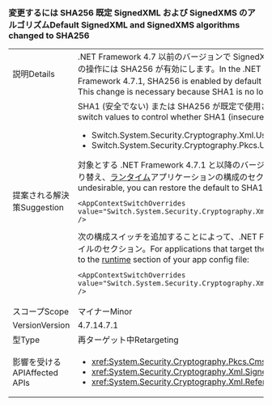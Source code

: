 ### <a name="default-signedxml-and-signedxms-algorithms-changed-to-sha256"></a><span data-ttu-id="a7095-101">変更するには SHA256 既定 SignedXML および SignedXMS のアルゴリズム</span><span class="sxs-lookup"><span data-stu-id="a7095-101">Default SignedXML and SignedXMS algorithms changed to SHA256</span></span>

|   |   |
|---|---|
|<span data-ttu-id="a7095-102">説明</span><span class="sxs-lookup"><span data-stu-id="a7095-102">Details</span></span>|<span data-ttu-id="a7095-103">.NET Framework 4.7 以前のバージョンで SignedXML と SignedCMS の既定値には SHA1 をいくつかの操作です。以降、.NET Framework 4.7.1 では、既定では、これらの操作には SHA256 が有効にします。</span><span class="sxs-lookup"><span data-stu-id="a7095-103">In the .NET Framework 4.7 and earlier, SignedXML and SignedCMS default to SHA1 for some operations.Starting with the .NET Framework 4.7.1, SHA256 is enabled by default for these operations.</span></span> <span data-ttu-id="a7095-104">この変更は、SHA1 が不要になったと見なされるためセキュリティで保護された必要があります。</span><span class="sxs-lookup"><span data-stu-id="a7095-104">This change is necessary because SHA1 is no longer considered to be secure.</span></span>|
|<span data-ttu-id="a7095-105">提案される解決策</span><span class="sxs-lookup"><span data-stu-id="a7095-105">Suggestion</span></span>|<span data-ttu-id="a7095-106">SHA1 (安全でない) または SHA256 が既定で使用されるかどうかは、コントロールに新しいコンテキスト スイッチ値を 2 つがあります。</span><span class="sxs-lookup"><span data-stu-id="a7095-106">There are two new context switch values to control whether SHA1 (insecure) or SHA256 is used by default:</span></span><ul><li><span data-ttu-id="a7095-107">Switch.System.Security.Cryptography.Xml.UseInsecureHashAlgorithms</span><span class="sxs-lookup"><span data-stu-id="a7095-107">Switch.System.Security.Cryptography.Xml.UseInsecureHashAlgorithms</span></span></li><li><span data-ttu-id="a7095-108">Switch.System.Security.Cryptography.Pkcs.UseInsecureHashAlgorithms</span><span class="sxs-lookup"><span data-stu-id="a7095-108">Switch.System.Security.Cryptography.Pkcs.UseInsecureHashAlgorithms</span></span></li></ul><span data-ttu-id="a7095-109">対象とする .NET Framework 4.7.1 と以降のバージョンでは、SHA256 の使用に適さない場合復元できる既定値は SHA1 を次の構成を追加することでアプリケーションに切り替え、[ランタイム](~/docs/framework/configure-apps/file-schema/runtime/runtime-element.md)アプリケーションの構成のセクションファイル:</span><span class="sxs-lookup"><span data-stu-id="a7095-109">For applications that target the .NET Framework 4.7.1 and later versions, if the use of SHA256 is undesirable, you can restore the default to SHA1 by adding the following configuration switch to the [runtime](~/docs/framework/configure-apps/file-schema/runtime/runtime-element.md) section of your app config file:</span></span><pre><code class="language-xml">&lt;AppContextSwitchOverrides value=&quot;Switch.System.Security.Cryptography.Xml.UseInsecureHashAlgorithms=true;Switch.System.Security.Cryptography.Pkcs.UseInsecureHashAlgorithms=true&quot; /&gt;&#13;&#10;</code></pre><span data-ttu-id="a7095-110">次の構成スイッチを追加することによって、.NET Framework 4.7 と以前のバージョンを対象とするアプリケーションでこの変更を選択できます、[ランタイム](~/docs/framework/configure-apps/file-schema/runtime/runtime-element.md)アプリ構成ファイルのセクション。</span><span class="sxs-lookup"><span data-stu-id="a7095-110">For applications that target the .NET Framework 4.7 and earlier versions, you can opt into this change by adding the following configuration switch to the [runtime](~/docs/framework/configure-apps/file-schema/runtime/runtime-element.md) section of your app config file:</span></span><pre><code class="language-xml">&lt;AppContextSwitchOverrides value=&quot;Switch.System.Security.Cryptography.Xml.UseInsecureHashAlgorithms=false;Switch.System.Security.Cryptography.Pkcs.UseInsecureHashAlgorithms=false&quot; /&gt;&#13;&#10;</code></pre>|
|<span data-ttu-id="a7095-111">スコープ</span><span class="sxs-lookup"><span data-stu-id="a7095-111">Scope</span></span>|<span data-ttu-id="a7095-112">マイナー</span><span class="sxs-lookup"><span data-stu-id="a7095-112">Minor</span></span>|
|<span data-ttu-id="a7095-113">Version</span><span class="sxs-lookup"><span data-stu-id="a7095-113">Version</span></span>|<span data-ttu-id="a7095-114">4.7.1</span><span class="sxs-lookup"><span data-stu-id="a7095-114">4.7.1</span></span>|
|<span data-ttu-id="a7095-115">型</span><span class="sxs-lookup"><span data-stu-id="a7095-115">Type</span></span>|<span data-ttu-id="a7095-116">再ターゲット中</span><span class="sxs-lookup"><span data-stu-id="a7095-116">Retargeting</span></span>|
|<span data-ttu-id="a7095-117">影響を受ける API</span><span class="sxs-lookup"><span data-stu-id="a7095-117">Affected APIs</span></span>|<ul><li><xref:System.Security.Cryptography.Pkcs.CmsSigner?displayProperty=nameWithType></li><li><xref:System.Security.Cryptography.Xml.SignedXml?displayProperty=nameWithType></li><li><xref:System.Security.Cryptography.Xml.Reference?displayProperty=nameWithType></li></ul>|

